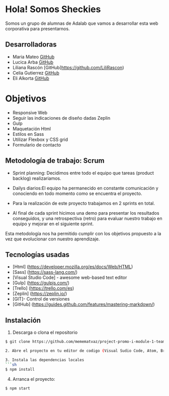 # Hola! Somos Sheckies
Somos un grupo de alumnas de Adalab que vamos a desarrollar esta web corporativa para presentarnos.

## Desarrolladoras

- Maria Mateo [GitHub](https://github.com/memematvaz) 
- Lucica Arba [GitHub](https://github.com/arbalu5/) 
- Liliana Rascón [GitHub]https://github.com/LiliRascon) 
- Celia Gutierrez [GitHub](https://github.com/celiagm82) 
- Eli Alkorta [GitHub](https://github.com/eli-alkorta)


# Objetivos 

* Responsive Web
* Seguir las indicaciones de diseño dadas Zeplin
* Gulp
* Maquetación Html
* Estilos en Sass
* Utilizar Flexbox y CSS grid
* Formulario de contacto

## Metodología de trabajo: Scrum

- Sprint planning: Decidimos entre todo el equipo que tareas (product backlog) realizariamos.

- Dailys diarios:El equipo ha permanecido en constante comunicación y conociendo en todo momento como se encuentra el proyecto.

- Para la realización de este proyecto trabajamos en 2 sprints en total.

- Al final de cada sprint hicimos una demo para presentar los resultados conseguidos, y una retrospectiva (retro) para evaluar nuestro trabajo en equipo y mejorar en el siguiente sprint.

Esta metodología nos ha permitido cumplir con los objetivos propuesto a la vez que evolucionar con nuestro aprendizaje.

## Tecnologías usadas 

* [Html] (https://developer.mozilla.org/es/docs/Web/HTML) 
* [Sass] (https://sass-lang.com/)
* [Visual Studio Code] - awesome web-based text editor
* [Gulp] (https://gulpjs.com/) 
* [Trello] (https://trello.com/es)
* [Zeplin] (https://zeplin.io/)
* [GIT]- Control de versiones
* [GitHub] (https://guides.github.com/features/mastering-markdown/)

## Instalación 

1. Descarga o clona el repositorio
```sh
$ git clone https://github.com/memematvaz/project-promo-i-module-1-team-4-afternoon.git

2. Abre el proyecto en tu editor de codigo (Visual Sudio Code, Atom, Brackets...)

3. Instala las dependencias locales
```sh
$ npm install
```
4. Arranca el proyecto:
```sh
$ npm start
```

